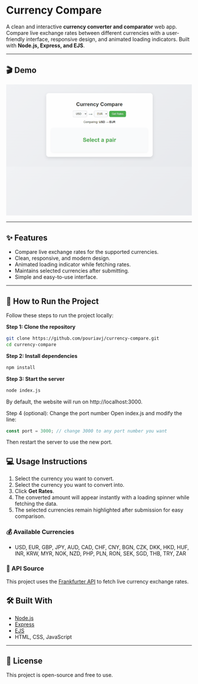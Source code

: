# Currency Compare

A clean and interactive **currency converter and comparator** web app. Compare live exchange rates between different currencies with a user-friendly interface, responsive design, and animated loading indicators. Built with **Node.js, Express, and EJS**.

---

## 🎬 Demo

![Currency Compare Demo](./currencyCompareGif.gif)  




---

## ✨ Features

- Compare live exchange rates for the supported currencies.
- Clean, responsive, and modern design.
- Animated loading indicator while fetching rates.
- Maintains selected currencies after submitting.
- Simple and easy-to-use interface.

---
## 🚀 How to Run the Project

Follow these steps to run the project locally:

**Step 1: Clone the repository**
```bash
git clone https://github.com/pouriavj/currency-compare.git
cd currency-compare
```
**Step 2: Install dependencies**
```bash
npm install
```
**Step 3: Start the server**
```bash
node index.js
```
By default, the website will run on http://localhost:3000.

Step 4 (optional): Change the port number 
Open index.js and modify the line:
```javascript
const port = 3000; // change 3000 to any port number you want
```
Then restart the server to use the new port.
## 💻 Usage Instructions

1. Select the currency you want to convert.  
2. Select the currency you want to convert into.  
3. Click **Get Rates**.  
4. The converted amount will appear instantly with a loading spinner while fetching the data.  
5. The selected currencies remain highlighted after submission for easy comparison.

### 💰 Available Currencies

- USD, EUR, GBP, JPY, AUD, CAD, CHF, CNY, BGN, CZK, DKK, HKD, HUF, INR, KRW, MYR, NOK, NZD, PHP, PLN, RON, SEK, SGD, THB, TRY, ZAR

### 📡 API Source  

This project uses the [Frankfurter API](https://www.frankfurter.dev/) to fetch live currency exchange rates.


## 🛠️ Built With

- [Node.js](https://nodejs.org/)
- [Express](https://expressjs.com/)
- [EJS](https://ejs.co/)
- HTML, CSS, JavaScript

---

## 📄 License

This project is open-source and free to use.

